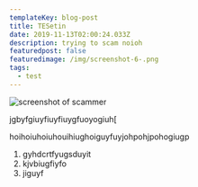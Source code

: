 ```yaml
---
templateKey: blog-post
title: TESetin
date: 2019-11-13T02:00:24.033Z
description: trying to scam noioh
featuredpost: false
featuredimage: /img/screenshot-6-.png
tags:
  - test
---
```

![screenshot of scammer](/img/screenshot-6-.png "said scammer")

jgbyfgiuyfiuyfiuygfuoyogiuh[

hoihoiuhoiuhouihiughoiguyfuyjohpohjpohogiugp

1. gyhdcrtfyugsduyit
2. kjvbiugfiyfo
3. jiguyf
